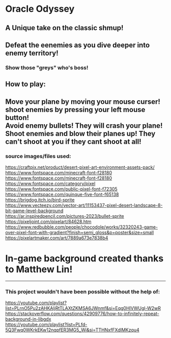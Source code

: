 # Oracle Odyssey

## A Unique take on the classic shmup!  
## Defeat the eenemies as you dive deeper into enemy territory!  
### Show those "greys" who's boss!
## How to play:  
Move your plane by moving your mouse curser!  
shoot enemies by pressing your left mouse button!  
Avoid enemy bullets! They will crash your plane!  
Shoot enemies and blow their planes up! They can't shoot at you if they cant shoot at all!
---
### source images/files used:

https://craftpix.net/product/desert-pixel-art-environment-assets-pack/
https://www.fontspace.com/minecraft-font-f28180
https://www.fontspace.com/minecraft-font-f28180
https://www.fontspace.com/category/pixel
https://www.fontspace.com/public-pixel-font-f72305
https://www.fontspace.com/quinque-five-font-f65138
https://brigdog.itch.io/bird-sprite  
https://www.vecteezy.com/vector-art/11153437-pixel-desert-landscape-8-bit-game-level-background  
https://ar.inspiredpencil.com/pictures-2023/bullet-sprite  
https://pixeljoint.com/pixelart/84628.htm  
https://www.redbubble.com/people/chocodole/works/32320243-game-over-pixel-font-with-gradient?finish=semi_gloss&p=poster&size=small
https://pixelartmaker.com/art/7889a673e7838b4  
# In-game background created thanks to Matthew Lin!

---
### This project wouldn't have been possible without the help of:

https://youtube.com/playlist?list=PLrnO5Pu2zAHKAIjRtTLAXtZKMSA6JWnmf&si=Eqg0HIVWUgl-W2wR  
https://stackoverflow.com/questions/42909776/how-to-infinitely-repeat-background-in-libgdx  
https://youtube.com/playlist?list=PLfd-5Q3Fwq0WKrkEKw12nqpfER3MG5_Wi&si=TTHNxfFXdIMKzqu4

